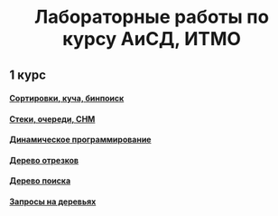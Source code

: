 <!-- {{#title ​Алгоритмы и структуры данных}} -->

<h1 align="center" hidden>Алгоритмы и структуры данных</h1>
<h3 align="center" style="font-size: 32px; margin-top: 21.44px;">Лабораторные работы по курсу АиСД, ИТМО</h3>

## 1 курс

#### [Сортировки, куча, бинпоиск](Sort,%20heap,%20binsearch)

#### [Стеки, очереди, СНМ](Stacks,%20queues,%20DSU)

#### [Динамическое программирование](Dynamic%20programming)

#### [Дерево отрезков](Segment%20tree)

#### [Дерево поиска](Search%20tree)

#### [Запросы на деревьях](Tree%20queries)
